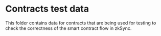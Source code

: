 # Contracts test data

This folder contains data for contracts that are being used for testing to check the correctness of the smart contract
flow in zkSync.
